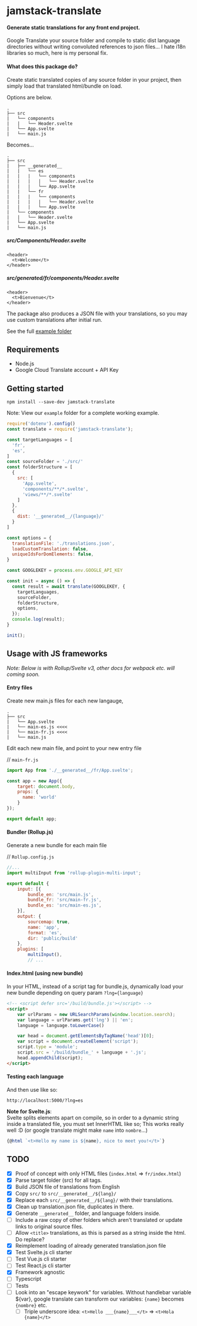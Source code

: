 
# jamstack-translate

#### Generate static translations for any front end project.
Google Translate your source folder and compile to static dist language directories without writing convoluted references to json files... I hate i18n libraries so much, here is my personal fix.


#### What does this package do?
Create static translated copies of any source folder in your project, then simply load that translated html/bundle on load.

Options are below.

```
.
├── src
|   └── components
|   |   └── Header.svelte
|   └── App.svelte
|   └── main.js
```

Becomes...
```
.
├── src
|   ├── __generated__
|   |   └── es
|   |   |   └── components
|   |   |   |   └── Header.svelte
|   |   |   └── App.svelte
|   |   └── fr
|   |   |   └── components
|   |   |   |   └── Header.svelte
|   |   |   └── App.svelte
|   └── components
|   |   └── Header.svelte
|   └── App.svelte
|   └── main.js
```

##### src/Components/Header.svelte
```
<header>
  <t>Welcome</t>
</header>
```
##### src/__generated__/fr/components/Header.svelte
```
<header>
  <t>Bienvenue</t>
</header>
```

The package also produces a JSON file with your translations, so you may use custom translations after initial run. 

See the full [example folder](./example/)

## Requirements
* Node.js
* Google Cloud Translate account + API Key

## Getting started
`npm install --save-dev jamstack-translate`

Note: View our `example` folder for a complete working example.

```javascript
require('dotenv').config()
const translate = require('jamstack-translate');

const targetLanguages = [
  'fr',
  'es',
]
const sourceFolder = './src/'
const folderStructure = [
  {
    src: [
      'App.svelte',
      'components/**/*.svelte',
      'views/**/*.svelte'
    ]
  },
  {
    dist: '__generated__/{language}/'
  }
]

const options = {
  translationFile: './translations.json',
  loadCustomTranslation: false,
  uniqueIdsForDomElements: false,
}

const GOOGLEKEY = process.env.GOOGLE_API_KEY

const init = async () => {
  const result = await translate(GOOGLEKEY, {
    targetLanguages,
    sourceFolder,
    folderStructure,
    options,
  });
  console.log(result);
}

init();
```

## Usage with JS frameworks
*Note: Below is with Rollup/Svelte v3, other docs for webpack etc. will coming soon.*

#### Entry files
Create new main.js files for each new langauge,
```
.
├── src
|   └── App.svelte
|   └── main-es.js <<<<
|   └── main-fr.js <<<<
|   └── main.js
```

Edit each new main file, and point to your new entry file

// `main-fr.js`
```javascript
import App from './__generated__/fr/App.svelte';

const app = new App({
	target: document.body,
	props: {
	  name: 'world'
	}
});

export default app;
```

#### Bundler (Rollup.js)

Generate a new bundle for each main file

// `Rollup.config.js`
```javascript
//...
import multiInput from 'rollup-plugin-multi-input';

export default {
	input: [{
		bundle_en: 'src/main.js',
		bundle_fr: 'src/main-fr.js',
		bundle_es: 'src/main-es.js',
	}],
	output: {
		sourcemap: true,
		name: 'app',
		format: 'es',
		dir: 'public/build'
	},
	plugins: [
		multiInput(),
		// ...
```


#### Index.html (using new bundle)
In your HTML, instead of a script tag for bundle.js, dynamically load your new bundle depending on query param `?lng={language}`
```html
<!-- <script defer src='/build/bundle.js'></script> -->
<script>
	var urlParams = new URLSearchParams(window.location.search);
	var language = urlParams.get('lng') || 'en';
	language = language.toLowerCase()

	var head = document.getElementsByTagName('head')[0];
	var script = document.createElement('script');
	script.type = 'module';
	script.src = '/build/bundle_' + language + '.js';
	head.appendChild(script);
</script>

```

#### Testing each language
And then use like so:

`http://localhost:5000/?lng=es`

**Note for Svelte.js**:  
Svelte splits elements apart on compile, so in order to a dynamic string inside a translated file, you must set InnerHTML like so; This works really well :D (or google translate might make `name` into `nombre`...)
```javascript
{@html `<t>Hello my name is ${name}, nice to meet you!</t>`}
```


## TODO
- [x] Proof of concept with only HTML files (`index.html` => `fr/index.html`)
- [x] Parse target folder (src) for all <t> tags.
- [x] Build JSON file of translations from English
- [x] Copy `src/` to `src/__generated__/${lang}/`
- [x] Replace each `src/__generated__/${lang}/` with their translations.
- [x] Clean up translation.json file, duplicates in there.
- [x] Generate `__generated__` folder, and language folders inside.
- [ ] Include a raw copy of other folders which aren't translated or update links to original source files.
- [ ] Allow `<title>` translations, as this is parsed as a string inside the html. Do replace?
- [x] Reimplement loading of already generated translation.json file
- [x] Test Svelte.js cli starter
- [ ] Test Vue.js cli starter
- [ ] Test React.js cli starter
- [x] Framework agnostic
- [ ] Typescript
- [ ] Tests
- [ ] Look into an "escape keywork" for variables. Without handlebar variable ${var}, google translate can transform our variables: `{name}` becomes `{nombre}` etc.
  - [ ] Triple underscore idea: `<t>Hello ___{name}___</t>` => `<t>Hola {name}</t>`